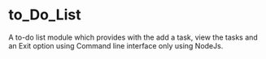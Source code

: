 # to_Do_List
A to-do list module which provides with the  add a task, view the tasks and an Exit option using Command line interface only using NodeJs.
